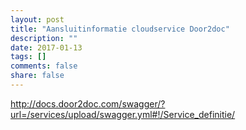 ```yaml
---
layout: post
title: "Aansluitinformatie cloudservice Door2doc"
description: ""
date: 2017-01-13
tags: []
comments: false
share: false
---
```

http://docs.door2doc.com/swagger/?url=/services/upload/swagger.yml#!/Service_definitie/
